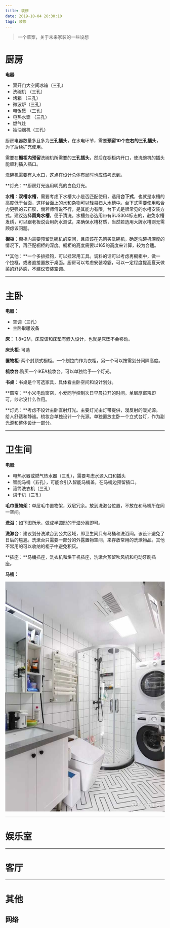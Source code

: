 ```yaml
---
title: 装修
date: 2019-10-04 20:30:10
tags: 装修
---
```


> 一个草案，关于未来家装的一些设想



# 厨房 

**电器**:

* 双开门大空间冰箱（三孔）
* 洗碗机 （三孔）
* 烤箱 （三孔）
* 微波炉（三孔）
* 电饭煲 （三孔）
* 电热水壶 （三孔）
* 燃气灶
* 抽油烟机（三孔）

厨房电器数量多且多为**三孔插头**，在水电环节，需要**预留10个左右的三孔插头**，为了后续扩充使用。

需要在**橱柜内预留**洗碗机所需要的**三孔插头**，然后在橱柜内开口，使洗碗机的插头能顺利插入插口。

洗碗机需要有入水口，这点在设计总体布局时也应该考虑到。

**灯光：**厨房灯光选用明亮的白色灯光。

**水槽**：**双槽水槽**，需要考虑下水槽大小是否匹配使用，选用**台下式**，也就是水槽的高度低于台面，这样台面上的水和杂物可以轻易扫入水槽中。台下式需要使用粘合力更强的云石胶，倘若师傅说不行，是其能力有限，台下式是很常见的水槽安装方式。建议选择**圆角水槽**，便于清洗。水槽务必选用带有SUS304标志的，避免水槽发绣，可以跟老板说会用药水测试，来确保水槽材质，当然若选用大牌水槽则无需顾虑该问题。

**橱柜**：橱柜内需要预留洗碗机的空间，且应该在先购买洗碗机，确定洗碗机深度的情况下，再匹配橱柜的深度。橱柜的高度需要以165的高度来计算，较为合适。

**其他：**一个多排挂钩，可以挂常用工具。调料的话可以考虑再橱柜中，做一个拉框，或者直接置放于桌面。厨房可以考虑安装凉霸，可以一定程度提高夏天做菜的舒适感，不建议安装空调。



------

# 主卧 # 

**电器：**

* 空调（三孔）
* 主卧取暖设备

**床：** 1.8*2M，床应该和床垫有嵌入设计，也就是床垫不会移动。

**床头柜**: 可选

**置物柜**:  两个封顶式橱柜。一个划拉门作为衣柜，另一个可以按需划分间隔高度。

**梳妆台**:购买一个IKEA梳妆台。可以单独给予一个灯光。

**书桌**：书桌是个可选家具，具体看主卧空间和设计划分。

**窗帘：**小米电动窗帘，小爱同学控制次日早晨拉开的时间。单层厚窗帘即可，纱帘没什么作用。

**灯光：**考虑不设计主卧直射灯光。主要灯光由灯带提供，漫反射的暖光源。给人舒适和静谧。梳妆台单独设计一个光源。单独置放主卧一个立式台灯，作为副光源和整体设计一部分。



------



# 卫生间

**电器**: 

* 电热水器或燃气热水器（三孔），需要考虑水源入口和插头
* 智能马桶（五孔），可能会引入智能马桶盖，在马桶边预留插口。
* 滚筒洗衣机（三孔）
* 烘干机（三孔）

**毛巾置物架**：单层毛巾置物架，双层冗余。放到洗漱台位置，不放在和马桶所在同一空间。

**洗浴**：如下图所示，做成半圆形的干湿分离即可。

**洗漱台**：建议划分洗漱台到公共区域，即卫生间只有马桶和洗浴间。该设计避免了日后的尴尬。洗漱台只需要一部分的外露置物空间，来存放常用的洗漱物品。其他不常用的可以收纳的柜子中避免积灰。

**插座：**马桶插座，洗衣机和烘干机插座，洗漱台预留吹风机和电动牙刷插座。

**马桶：**



![卫生间概念图](装修/toilet.jpg)



------

# 娱乐室 #





------

# 客厅 #





------



# 其他 #



## 网络 ##